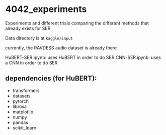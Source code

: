 # 4042_experiments

Experiments and different trials comparing the different methods that already exists for SER

Data directory is at `kaggle/input`

currently, the RAVDESS audio dataset is already there

HuBERT-SER.ipynb: uses HuBERT in order to do SER
CNN-SER.ipynb: uses a CNN in order to do SER

## dependencies (for HuBERT):
- transformers
- datasets
- pytorch
- librosa
- matplotlib
- numpy
- pandas
- scikit_learn
